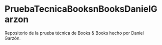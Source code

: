 # PruebaTecnicaBooksnBooksDanielGarzon
Repositorio de la prueba técnica de Books &amp; Books hecho por Daniel Garzón.
